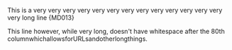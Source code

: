 This is a very very very very very very very very very very very very very very long line {MD013}

This line however, while very long, doesn't have whitespace after the 80th columnwhichallowsforURLsandotherlongthings.